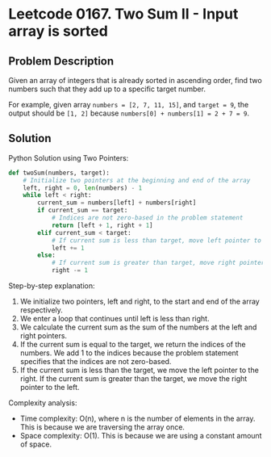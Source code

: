 # Leetcode 0167. Two Sum II - Input array is sorted

## Problem Description
Given an array of integers that is already sorted in ascending order, find two numbers such that they add up to a specific target number.

For example, given array `numbers = [2, 7, 11, 15]`, and `target = 9`, the output should be `[1, 2]` because `numbers[0] + numbers[1] = 2 + 7 = 9`.

## Solution
Python Solution using Two Pointers:
```python
def twoSum(numbers, target):
    # Initialize two pointers at the beginning and end of the array
    left, right = 0, len(numbers) - 1
    while left < right:
        current_sum = numbers[left] + numbers[right]
        if current_sum == target:
            # Indices are not zero-based in the problem statement
            return [left + 1, right + 1]
        elif current_sum < target:
            # If current sum is less than target, move left pointer to the right
            left += 1
        else:
            # If current sum is greater than target, move right pointer to the left
            right -= 1
```

Step-by-step explanation:
1. We initialize two pointers, left and right, to the start and end of the array respectively.
2. We enter a loop that continues until left is less than right.
3. We calculate the current sum as the sum of the numbers at the left and right pointers.
4. If the current sum is equal to the target, we return the indices of the numbers. We add 1 to the indices because the problem statement specifies that the indices are not zero-based.
5. If the current sum is less than the target, we move the left pointer to the right. If the current sum is greater than the target, we move the right pointer to the left.

Complexity analysis:
- Time complexity: O(n), where n is the number of elements in the array. This is because we are traversing the array once.
- Space complexity: O(1). This is because we are using a constant amount of space.